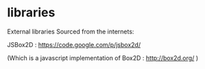 libraries
=========

External libraries Sourced from the internets:


JSBox2D : https://code.google.com/p/jsbox2d/ 

(Which is a javascript implementation of Box2D : http://box2d.org/ )

